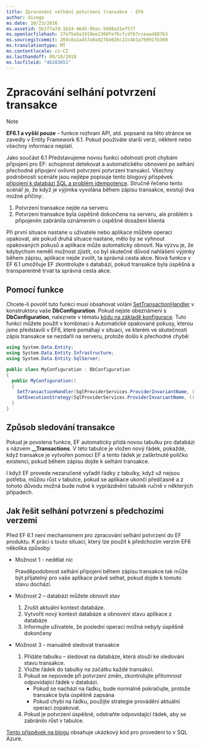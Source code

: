 ```yaml
---
title: Zpracování selhání potvrzení transakce - EF6
author: divega
ms.date: 10/23/2016
ms.assetid: 5b1f7a7d-1b24-4645-95ec-5608a31ef577
ms.openlocfilehash: 27e75e6a1919ee2300fe76cfcdf67cceaad887b3
ms.sourcegitcommit: 269c8a1a457a9ad27b4026c22c4b1a76991fb360
ms.translationtype: MT
ms.contentlocale: cs-CZ
ms.lasthandoff: 09/18/2018
ms.locfileid: "46283651"
---
```

# <a name="handling-transaction-commit-failures"></a>Zpracování selhání potvrzení transakce
> [!NOTE]
> **EF6.1 a vyšší pouze** – funkce rozhraní API, atd. popsané na této stránce se zavedly v Entity Framework 6.1. Pokud používáte starší verzi, některé nebo všechny informace neplatí.  

Jako součást 6.1 Představujeme novou funkci odolnosti proti chybám připojení pro EF: schopnost detekovat a automatického obnovení po selhání přechodné připojení ovlivnit potvrzení potvrzení transakcí. Všechny podrobnosti scénáře jsou nejlépe popisuje tento blogový příspěvek [připojení k databázi SQL a problém idempotence](https://blogs.msdn.com/b/adonet/archive/2013/03/11/sql-database-connectivity-and-the-idempotency-issue.aspx).  Stručně řečeno tento scénář je, že když je výjimka vyvolána během zápisu transakce, existují dva možné příčiny:  

1. Potvrzení transakce nejde na serveru
2. Potvrzení transakce byla úspěšně dokončena na serveru, ale problém s připojením zabránila oznámením o úspěšné dosažení klienta  

Při první situace nastane u uživatele nebo aplikace můžete operaci opakovat, ale pokud druhá situace nastane, mělo by se vyhnout opakovaných pokusů a aplikace může automaticky obnovit. Na výzvu je, že kdybychom neměli možnost zjistit, co byl skutečné důvod nahlášení výjimky během zápisu, aplikace nejde zvolit, ta správná cesta akce. Nová funkce v EF 6.1 umožňuje EF zkontrolujte s databází, pokud transakce byla úspěšná a transparentně trvat ta správná cesta akce.  

## <a name="using-the-feature"></a>Pomocí funkce  

Chcete-li povolit tuto funkci musí obsahovat volání [SetTransactionHandler](https://msdn.microsoft.com/library/system.data.entity.dbconfiguration.setdefaulttransactionhandler.aspx) v konstruktoru vaše **DbConfiguration**. Pokud nejste obeznámeni s **DbConfiguration**, naleznete v tématu [kódu na základě konfigurace](~/ef6/fundamentals/configuring/code-based.md). Tuto funkci můžete použít v kombinaci s Automatické opakované pokusy, kterou jsme představili v EF6, které pomáhají v situaci, ve kterém ve skutečnosti zápis transakce se nezdařil na serveru, protože došlo k přechodné chybě:  

``` csharp
using System.Data.Entity;
using System.Data.Entity.Infrastructure;
using System.Data.Entity.SqlServer;

public class MyConfiguration : DbConfiguration  
{
  public MyConfiguration()  
  {  
    SetTransactionHandler(SqlProviderServices.ProviderInvariantName, () => new CommitFailureHandler());  
    SetExecutionStrategy(SqlProviderServices.ProviderInvariantName, () => new SqlAzureExecutionStrategy());  
  }  
}
```  

## <a name="how-transactions-are-tracked"></a>Způsob sledování transakce  

Pokud je povolena funkce, EF automaticky přidá novou tabulku pro databázi s názvem **__Transactions**. V této tabulce je vložen nový řádek, pokaždé, když transakce je vytvořen pomocí EF a tento řádek je zaškrtnuté políčko existenci, pokud během zápisu dojde k selhání transakce.  

I když EF provede nezaručené vyřadit řádky z tabulky, když už nejsou potřeba, můžou růst v tabulce, pokud se aplikace ukončí předčasně a z tohoto důvodu možná bude nutné k vyprázdnění tabulek ručně v některých případech.  

## <a name="how-to-handle-commit-failures-with-previous-versions"></a>Jak řešit selhání potvrzení s předchozími verzemi

Před EF 6.1 není mechanismem pro zpracování selhání potvrzení do EF produktu. K práci s touto situací, který lze použít k předchozím verzím EF6 několika způsoby:  

* Možnost 1 - nedělat nic  

  Pravděpodobnost selhání připojení během zápisu transakce tak může být přijatelný pro vaše aplikace právě selhat, pokud dojde k tomuto stavu dochází.  

* Možnost 2 – databázi můžete obnovit stav  

  1. Zrušit aktuální kontext databáze.  
  2. Vytvořit nový kontext databáze a obnovení stavu aplikace z databáze  
  3. Informujte uživatele, že poslední operaci možná nebyly úspěšně dokončeny  

* Možnost 3 - manuálně sledovat transakce  

  1. Přidáte tabulku – sledovat na databáze, která slouží ke sledování stavu transakce.  
  2. Vložte řádek do tabulky na začátku každé transakci.  
  3. Pokud se nepovede při potvrzení změn, zkontrolujte přítomnost odpovídající řádek v databázi.  
     - Pokud se nachází na řádku, bude normálně pokračujte, protože transakce byla úspěšně zapsána  
     - Pokud chybí na řádku, použijte strategie provádění aktuální operaci zopakovat.  
  4. Pokud je potvrzení úspěšné, odstraňte odpovídající řádek, aby se zabránilo růst v tabulce.  

[Tento příspěvek na blogu](https://blogs.msdn.com/b/adonet/archive/2013/03/11/sql-database-connectivity-and-the-idempotency-issue.aspx) obsahuje ukázkový kód pro provedení to v SQL Azure.  
